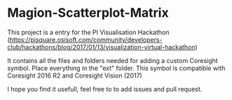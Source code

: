 # Magion-Scatterplot-Matrix

This project is a entry for the PI Visualisation Hackathon (https://pisquare.osisoft.com/community/developers-club/hackathons/blog/2017/01/13/visualization-virtual-hackathon)

It contains all the files and folders needed for adding a custom Coresight symbol. Place everything in the "ext" folder.
This symbol is compatible with Coresight 2016 R2 and Coresight Vision (2017)

I hope you find it usefull, feel free to to add issues and pull request.

